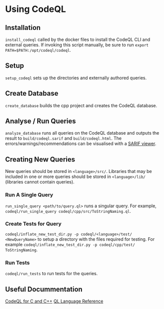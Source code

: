 # Using CodeQL

## Installation

`install_codeql` called by the docker files to install the CodeQL CLI and external queries.  If invoking this script manually, be sure to run `export PATH=$PATH:/opt/codeql/codeql`.

## Setup

`setup_codeql` sets up the directories and externally authored queries.

## Create Database

`create_database` builds the cpp project and creates the CodeQL database.

## Analyse / Run Queries

`analyze_database` runs all queries on the CodeQL database and outputs the result to `build/codeql.sarif` and `build/codeql.html`. The errors/warnings/recommendations can be visualised with a [SARIF viewer](https://sarifweb.azurewebsites.net/#Viewers).

## Creating New Queries

New queries should be stored in `<language>/src/`. Libraries that may be included in one or more queries should be stored in `<language>/lib/` (libraries cannot contain queries).

### Run A Single Query

`run_single_query <path/to/query.ql>` runs a singular query.
For example, `codeql/run_single_query codeql/cpp/src/ToStringNaming.ql`.

### Create Tests for Query

`codeql/inflate_new_test_dir.py -p codeql/<language>/test/ <NewQueryName>` to setup a directory with the files required for testing.
For example `codeql/inflate_new_test_dir.py -p codeql/cpp/test/ ToStringNaming`.

### Run Tests

`codeql/run_tests` to run tests for the queries.

## Useful Docummentation

[CodeQL for C and C++](https://codeql.github.com/docs/codeql-language-guides/codeql-for-cpp/)
[QL Language Reference](https://codeql.github.com/docs/ql-language-reference/)
